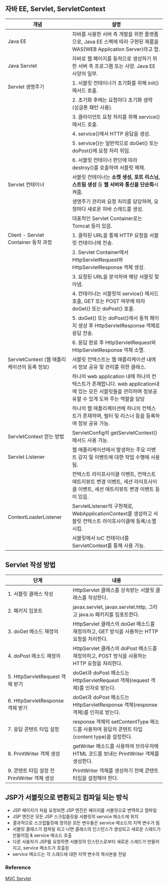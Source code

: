 ## 자바 EE, Servlet, ServletContext
| 개념                                 | 설명                                                                                                  |
|------------------------------------|-----------------------------------------------------------------------------------------------------|
| Java EE                            | 자바를 사용한 서버 측 개발을 위한 플랫폼으로, Java EE 스펙에 따라 구현된 제품을 WAS(WEB Application Server)라고 함.                  |
| Java Servlet                       | 자바로 웹 페이지를 동적으로 생성하기 위한 서버 측 프로그램 또는 사양. Java EE 사양의 일부.                                            |
| Servlet 생명주기                       | 1. 서블릿 컨테이너가 초기화를 위해 init() 메서드 호출.                                                                 |
|                                    | 2. 초기화 후에는 요청마다 초기화 생략 (싱글톤 패턴 사용).                                                                 |
|                                    | 3. 클라이언트 요청 처리를 위해 service() 메서드 호출.                                                                |
|                                    | 4. service()에서 HTTP 응답을 생성.                                                                         |
|                                    | 5. service()는 일반적으로 doGet() 또는 doPost()에 요청 처리 위임.                                                  |
|                                    | 6. 서블릿 컨테이너 판단에 따라 destroy()를 호출하여 서블릿 해제.                                                          |
| Servlet 컨테이너                       | 서블릿 컨테이너는 **소켓 생성, 포트 리스닝, 스트림 생성** 등 **웹 서버와 통신을 단순화**시켜줌.                                         | 
|                                    | 생명주기 관리와 요청 처리를 담당하며, 요청마다 새로운 자바 스레드를 생성.                                                          |
|                                    | 대표적인 Servlet Container로는 Tomcat 등이 있음.                                                              |
| Client - Servlet Container 동작 과정   | 1. 클릭된 URL을 통해 HTTP 요청을 서블릿 컨테이너에 전송.                                                               |
|                                    | 2. Servlet Container에서 HttpServletRequest와 HttpServletResponse 객체 생성.                               |
|                                    | 3. 요청된 URL을 분석하여 해당 서블릿 찾아냄.                                                                        |
|                                    | 4. 컨테이너는 서블릿의 service() 메서드 호출, GET 또는 POST 여부에 따라 doGet() 또는 doPost() 호출.                          |
|                                    | 5. doGet() 또는 doPost()에서 동적 페이지 생성 후 HttpServletResponse 객체로 응답 전송.                                 |
|                                    | 6. 응답 완료 후 HttpServletRequest와 HttpServletResponse 객체 소멸.                                           |
| ServletContext (웹 애플리케이션의 등록 정보) | 서블릿 컨텍스트는 웹 애플리케이션 내에서 정보 공유 및 관리를 위한 클래스.                                                          |
|                                    | 하나의 web application 내에 하나의 컨텍스트가 존재합니다. web application내에 있는 모든 서블릿들을 관리하며 정보공유할 수 있게 도와 주는 역할을 담당  |
|                                    | 하나의 웹 애플리케이션에 하나의 컨텍스트가 존재하며, 필터 및 리스너 등을 등록하여 정보 공유 가능.                                            |
| ServletContext 얻는 방법               | ServletConfig의 getServletContext() 메서드 사용 가능.                                                       |
| Servlet Listener                   | 웹 애플리케이션에서 발생하는 주요 이벤트 감지 및 이벤트에 대한 작업 수행에 사용됨.                                                     |
|                                    | 컨텍스트 라이프사이클 이벤트, 컨텍스트 애트리뷰트 변경 이벤트, 세션 라이프사이클 이벤트, 세션 애트리뷰트 변경 이벤트 등이 있음.                           |
| ContextLoaderListener              | ServletListener의 구현체로, WebApplicationContext를 생성하고 서블릿 컨텍스트 라이프사이클에 등록/소멸시킴.                        |
|                                    | 서블릿에서 IoC 컨테이너를 ServletContext를 통해 사용 가능.                                                           |

## Servlet 작성 방법 
| 단계                          | 내용                                                                                   |
|-----------------------------|----------------------------------------------------------------------------------------|
| 1. 서블릿 클래스 작성             | HttpServlet 클래스를 상속받는 서블릿 클래스를 작성한다.                                   |
| 2. 패키지 임포트                  | javax.servlet, javax.servlet.http, 그리고 java.io 패키지를 임포트한다.                    |
| 3. doGet 메소드 재정의             | HttpServlet 클래스의 doGet 메소드를 재정의하고, GET 방식을 사용하는 HTTP 요청을 처리한다.     |
| 4. doPost 메소드 재정의            | HttpServlet 클래스의 doPost 메소드를 재정의하고, POST 방식을 사용하는 HTTP 요청을 처리한다.   |
| 5. HttpServletRequest 객체 받기 | doGet과 doPost 메소드는 HttpServletRequest 객체(request 객체)를 인자로 받는다.               |
| 6. HttpServletResponse 객체 받기  | doGet과 doPost 메소드는 HttpServletResponse 객체(response 객체)를 인자로 받는다.             |
| 7. 응답 콘텐트 타입 설정           | response 객체의 setContentType 메소드를 사용하여 응답의 콘텐트 타입(content type)을 설정한다. |
| 8. PrintWriter 객체 생성           | getWriter 메소드를 사용하여 브라우저에 HTML 코드를 보내는 PrintWriter 객체를 생성한다.         |
| 9. 콘텐트 타입 설정 전 PrintWriter 객체 생성 | PrintWriter 객체를 생성하기 전에 콘텐트 타입을 설정해야 한다.                            |

## JSP가 서블릿으로 변환되고 컴파일 되는 방식
- JSP 페이지가 처음 요청되면 JSP 엔진은 페이지를 서블릿으로 변역하고 컴파일 
- JSP 엔진은 모든 JSP 스크립틀릿을 서블릿의 service 메소드에 위치
- 결과적으로 스크립틀릿에 정의된 모든 변수들은 service 메소드의 지역 변수가 됨 
- 서블릿 클래스가 컴파일 되고 나면 클래스의 인스턴스가 생성되고 새로운 스레드가 만들어짐 & service 메소드 호출 
- 다른 사용자가 JSP를 요청하면 서블릿의 인스턴스로부터  새로운 스레드가 만들어지고, service 메소드가 호출된
- service 메소드는 각 스레드에 대한 지역 변수의 복사본을 전달  
 

### Reference 
[MVC Servlet](https://jordy-torvalds.tistory.com/14)